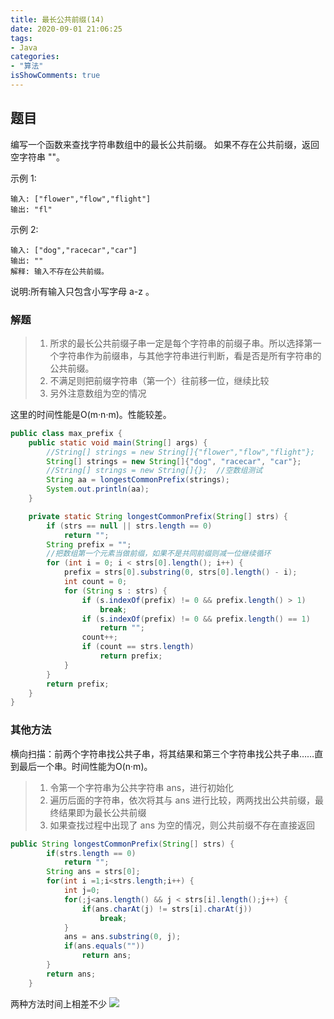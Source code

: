 ```yaml
---
title: 最长公共前缀(14)
date: 2020-09-01 21:06:25
tags:
- Java
categories:
- "算法"
isShowComments: true
---
```


## 题目
编写一个函数来查找字符串数组中的最长公共前缀。
如果不存在公共前缀，返回空字符串 ""。

示例 1:
```
输入: ["flower","flow","flight"]
输出: "fl"
```
示例 2:
```
输入: ["dog","racecar","car"]
输出: ""
解释: 输入不存在公共前缀。
```
说明:所有输入只包含小写字母 a-z 。


### 解题

> 1. 所求的最长公共前缀子串一定是每个字符串的前缀子串。所以选择第一个字符串作为前缀串，与其他字符串进行判断，看是否是所有字符串的公共前缀。
> 2. 不满足则把前缀字符串（第一个）往前移一位，继续比较
> 3. 另外注意数组为空的情况

这里的时间性能是O(m·n·m)。性能较差。
```java
public class max_prefix {
    public static void main(String[] args) {
        //String[] strings = new String[]{"flower","flow","flight"};
        String[] strings = new String[]{"dog", "racecar", "car"};
        //String[] strings = new String[]{};  //空数组测试
        String aa = longestCommonPrefix(strings);
        System.out.println(aa);
    }

    private static String longestCommonPrefix(String[] strs) {
        if (strs == null || strs.length == 0)
            return "";
        String prefix = "";
        //把数组第一个元素当做前缀，如果不是共同前缀则减一位继续循环
        for (int i = 0; i < strs[0].length(); i++) {
            prefix = strs[0].substring(0, strs[0].length() - i);
            int count = 0;
            for (String s : strs) {
                if (s.indexOf(prefix) != 0 && prefix.length() > 1)
                    break;
                if (s.indexOf(prefix) != 0 && prefix.length() == 1)
                    return "";
                count++;
                if (count == strs.length)
                    return prefix;
            }
        }
        return prefix;
    }
}
```

### 其他方法
横向扫描：前两个字符串找公共子串，将其结果和第三个字符串找公共子串……直到最后一个串。时间性能为O(n·m)。

> 1. 令第一个字符串为公共字符串 ans，进行初始化
> 2. 遍历后面的字符串，依次将其与 ans 进行比较，两两找出公共前缀，最终结果即为最长公共前缀
> 3. 如果查找过程中出现了 ans 为空的情况，则公共前缀不存在直接返回

```java
public String longestCommonPrefix(String[] strs) {
        if(strs.length == 0) 
            return "";
        String ans = strs[0];
        for(int i =1;i<strs.length;i++) {
            int j=0;
            for(;j<ans.length() && j < strs[i].length();j++) {
                if(ans.charAt(j) != strs[i].charAt(j))
                    break;
            }
            ans = ans.substring(0, j);
            if(ans.equals(""))
                return ans;
        }
        return ans;
    }
```
两种方法时间上相差不少
![](/doc/img/algorithm/a2-1.png)

